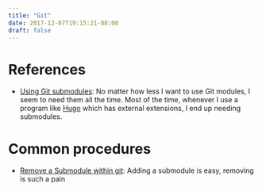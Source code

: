 ```yaml
---
title: "Git"
date: 2017-12-07T19:15:21-08:00
draft: false
---
```


# References

- [Using Git submodules](https://git-scm.com/book/en/v2/Git-Tools-Submodules): No matter how less I want to use Git modules, I seem to need them all the time. Most of the time, whenever I use a program like [Hugo] which has external extensions, I end up needing submodules.

# Common procedures

- [Remove a Submodule within git](https://davidwalsh.name/git-remove-submodule): Adding a submodule is easy, removing is such a pain

[hugo]: https://gohugo.io/